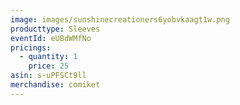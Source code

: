 ```yaml
---
image: images/sunshinecreationers6yobvkaagt1w.png
producttype: Sleeves
eventId: eUBdWMfNo
pricings:
  - quantity: 1
    price: 25
asin: s-uPFSCt9ll
merchandise: comiket
---
```

